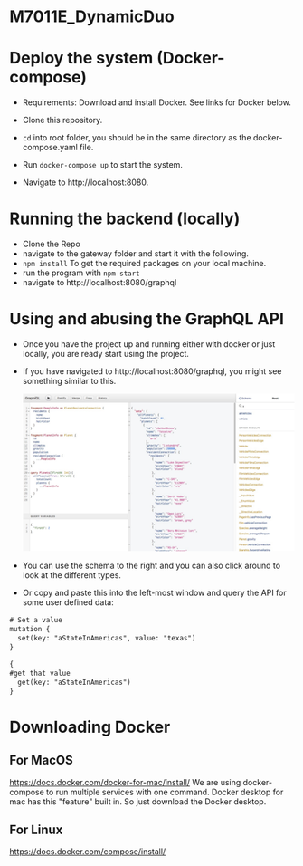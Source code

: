 # M7011E_DynamicDuo



# Deploy the system (Docker-compose)
 - Requirements: Download and install Docker. See links for Docker below.

 - Clone this repository. 
 - `cd` into root folder, you should be in the same directory as the docker-compose.yaml file.
 - Run `docker-compose up` to start the system.
 - Navigate to http://localhost:8080.


# Running the backend (locally)
 - Clone the Repo
 - navigate to the gateway folder and start it with the following.
 - `npm install` To get the required packages on your local machine.
 - run the program with `npm start` 
 - navigate to http://localhost:8080/graphql

# Using and abusing the GraphQL API

- Once you have the project up and running either with docker or just locally, you are ready start using the project.

- If you have navigated to http://localhost:8080/graphql, you might see something similar to this.
  
  ![Picture](https://raw.githubusercontent.com/graphql/graphiql/main/packages/graphiql/resources/graphiql.jpg)

- You can use the schema to the right and you can also click around to look at the different types. 
- Or copy and paste this into the left-most window and query the API for some user defined data: 

```
# Set a value
mutation {
  set(key: "aStateInAmericas", value: "texas")
}
```

```
{
#get that value
  get(key: "aStateInAmericas")
}
```

# Downloading Docker

## For MacOS
https://docs.docker.com/docker-for-mac/install/
We are using docker-compose to run multiple services with one command. Docker desktop for mac has this "feature" built in. So just download the Docker desktop.

## For Linux
https://docs.docker.com/compose/install/
